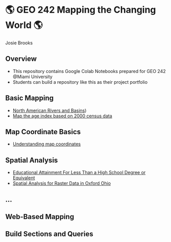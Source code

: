 # :earth_americas: GEO 242 Mapping the Changing World :earth_americas:

Josie Brooks

## Overview
- This repository contains Google Colab Notebooks prepared for GEO 242 @Miami University
- Students can build a repository like this as their project portfolio

## Basic Mapping

- [North American Rivers and Basins](https://github.com/josiebrooks/gis-project-portfolio-geo242/blob/main/basic-mapping/age-index.ipynb))
- [Map the age index based on 2000 census data](https://github.com/josiebrooks/gis-project-portfolio-geo242/blob/main/basic-mapping/first-qgis-mapping.ipynb)

## Map Coordinate Basics

- [Understanding map coordinates](https://github.com/josiebrooks/gis-project-portfolio-geo242/blob/main/map-coordinate-basics/understanding-coordinates.ipynb)

## Spatial Analysis
- [Educational Attainment For Less Than a High School Degree or Equivalent](https://github.com/josiebrooks/gis-project-portfolio-geo242/blob/main/Josie_Brooks_week_12_assignment_template.ipynb)
- [Spatial Analysis for Raster Data in Oxford Ohio](https://github.com/josiebrooks/gis-project-portfolio-geo242/blob/main/Josie_Brooks_week_09_assignment_template.ipynb)

## ...

## Web-Based Mapping

## Build Sections and Queries
